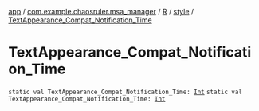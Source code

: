 [app](../../../index.md) / [com.example.chaosruler.msa_manager](../../index.md) / [R](../index.md) / [style](index.md) / [TextAppearance_Compat_Notification_Time](.)

# TextAppearance_Compat_Notification_Time

`static val TextAppearance_Compat_Notification_Time: `[`Int`](https://kotlinlang.org/api/latest/jvm/stdlib/kotlin/-int/index.html)
`static val TextAppearance_Compat_Notification_Time: `[`Int`](https://kotlinlang.org/api/latest/jvm/stdlib/kotlin/-int/index.html)